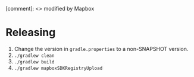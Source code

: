[comment]: <> modified by Mapbox

Releasing
========

1. Change the version in `gradle.properties` to a non-SNAPSHOT version.
2. `./gradlew clean`
3. `./gradlew build`
4. `./gradlew mapboxSDKRegistryUpload`